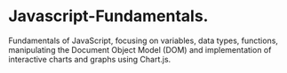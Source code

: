 # Javascript-Fundamentals.
 Fundamentals of JavaScript, focusing on variables, data types, functions, manipulating the Document Object Model (DOM) and implementation of interactive charts and graphs using Chart.js. 
